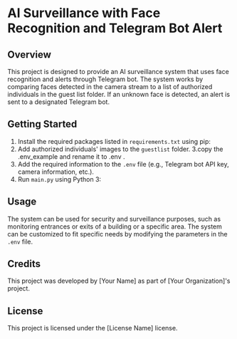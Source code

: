 # AI Surveillance with Face Recognition and Telegram Bot Alert

## Overview
This project is designed to provide an AI surveillance system that uses face recognition and alerts through Telegram bot. The system works by comparing faces detected in the camera stream to a list of authorized individuals in the guest list folder. If an unknown face is detected, an alert is sent to a designated Telegram bot.

## Getting Started
1. Install the required packages listed in `requirements.txt` using pip:
2. Add authorized individuals' images to the `guestlist` folder.
3.copy the .env_example and rename it to .env .
4. Add the required information to the `.env` file (e.g., Telegram bot API key, camera information, etc.).
5. Run `main.py` using Python 3:


## Usage
The system can be used for security and surveillance purposes, such as monitoring entrances or exits of a building or a specific area. The system can be customized to fit specific needs by modifying the parameters in the `.env` file.

## Credits
This project was developed by [Your Name] as part of [Your Organization]'s project.

## License
This project is licensed under the [License Name] license.

